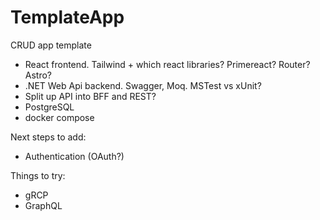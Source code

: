 # TemplateApp

CRUD app template
- React frontend. Tailwind + which react libraries? Primereact? Router? Astro?
- .NET Web Api backend. Swagger, Moq. MSTest vs xUnit?
- Split up API into BFF and REST?
- PostgreSQL
- docker compose

Next steps to add:
- Authentication (OAuth?)

Things to try:
- gRCP
- GraphQL
